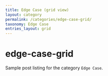 ```yaml
---
title: Edge Case (grid view)
layout: category
permalink: /categories/edge-case-grid/
taxonomy: Edge Case
entries_layout: grid
---
```


# edge-case-grid

Sample post listing for the category `Edge Case`.

